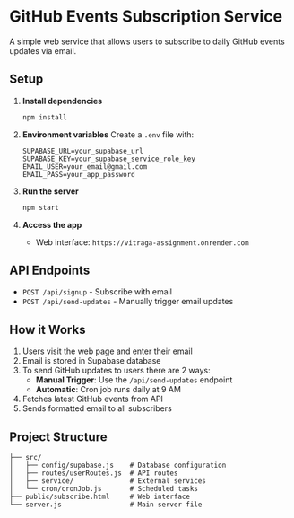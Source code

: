 # GitHub Events Subscription Service

A simple web service that allows users to subscribe to daily GitHub events updates via email.

## Setup

1. **Install dependencies**

   ```bash
   npm install
   ```

2. **Environment variables**
   Create a `.env` file with:

   ```
   SUPABASE_URL=your_supabase_url
   SUPABASE_KEY=your_supabase_service_role_key
   EMAIL_USER=your_email@gmail.com
   EMAIL_PASS=your_app_password
   ```

3. **Run the server**

   ```bash
   npm start
   ```

4. **Access the app**
   - Web interface: `https://vitraga-assignment.onrender.com`

## API Endpoints

- `POST /api/signup` - Subscribe with email
- `POST /api/send-updates` - Manually trigger email updates

## How it Works

1. Users visit the web page and enter their email
2. Email is stored in Supabase database
3. To send GitHub updates to users there are 2 ways:
   - **Manual Trigger**: Use the `/api/send-updates` endpoint
   - **Automatic**: Cron job runs daily at 9 AM
4. Fetches latest GitHub events from API
5. Sends formatted email to all subscribers

## Project Structure

```
├── src/
│   ├── config/supabase.js    # Database configuration
│   ├── routes/userRoutes.js  # API routes
│   ├── service/              # External services
│   └── cron/cronJob.js       # Scheduled tasks
├── public/subscribe.html     # Web interface
└── server.js                 # Main server file
```
